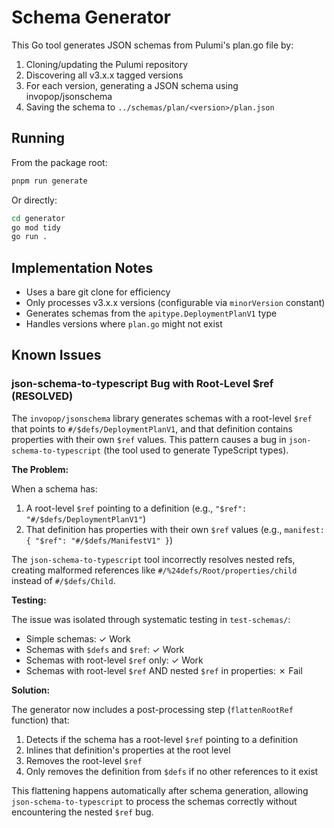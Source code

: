 # Schema Generator

This Go tool generates JSON schemas from Pulumi's plan.go file by:

1. Cloning/updating the Pulumi repository
2. Discovering all v3.x.x tagged versions
3. For each version, generating a JSON schema using invopop/jsonschema
4. Saving the schema to `../schemas/plan/<version>/plan.json`

## Running

From the package root:

```bash
pnpm run generate
```

Or directly:

```bash
cd generator
go mod tidy
go run .
```

## Implementation Notes

- Uses a bare git clone for efficiency
- Only processes v3.x.x versions (configurable via `minorVersion` constant)
- Generates schemas from the `apitype.DeploymentPlanV1` type
- Handles versions where `plan.go` might not exist

## Known Issues

### json-schema-to-typescript Bug with Root-Level $ref (RESOLVED)

The `invopop/jsonschema` library generates schemas with a root-level `$ref` that points to `#/$defs/DeploymentPlanV1`,
and that definition contains properties with their own `$ref` values. This pattern causes
a bug in `json-schema-to-typescript` (the tool used to generate TypeScript types).

**The Problem:**

When a schema has:

1. A root-level `$ref` pointing to a definition (e.g., `"$ref": "#/$defs/DeploymentPlanV1"`)
2. That definition has properties with their own `$ref` values (e.g., `manifest: { "$ref": "#/$defs/ManifestV1" }`)

The `json-schema-to-typescript` tool incorrectly resolves nested refs, creating malformed
references like `#/%24defs/Root/properties/child` instead of `#/$defs/Child`.

**Testing:**

The issue was isolated through systematic testing in `test-schemas/`:

- Simple schemas: ✓ Work
- Schemas with `$defs` and `$ref`: ✓ Work
- Schemas with root-level `$ref` only: ✓ Work
- Schemas with root-level `$ref` AND nested `$ref` in properties: ✗ Fail

**Solution:**

The generator now includes a post-processing step (`flattenRootRef` function) that:

1. Detects if the schema has a root-level `$ref` pointing to a definition
2. Inlines that definition's properties at the root level
3. Removes the root-level `$ref`
4. Only removes the definition from `$defs` if no other references to it exist

This flattening happens automatically after schema generation, allowing `json-schema-to-typescript`
to process the schemas correctly without encountering the nested `$ref` bug.
